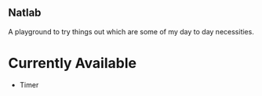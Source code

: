 ## Natlab

A playground to try things out which are some of my day to day necessities.

# Currently Available
* Timer
